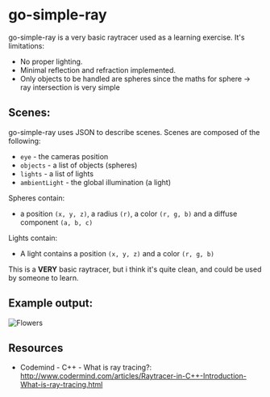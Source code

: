 # go-simple-ray
go-simple-ray is a very basic raytracer used as a learning exercise. It's limitations:

* No proper lighting.
* Minimal reflection and refraction implemented. 
* Only objects to be handled are spheres since the maths for sphere -> ray intersection is very simple

## Scenes:
go-simple-ray uses JSON to describe scenes. Scenes are composed of the following:

* ``eye`` - the cameras position
* ``objects`` - a list of objects (spheres)
* ``lights`` - a list of lights
* ``ambientLight`` - the global illumination (a light)
 

Spheres contain:

* a position ``(x, y, z)``, a radius ``(r)``, a color ``(r, g, b)`` and a diffuse component ``(a, b, c)``

Lights contain:

* A light contains a position ``(x, y, z)`` and a color ``(r, g, b)``

This is a **VERY** basic raytracer, but i think it's quite clean, and could be used by someone to learn.


## Example output:
![Flowers](https://github.com/dbousamra/go-simple-ray/blob/master/raytracer.jpg?raw=true)

## Resources
* Codemind - C++ - What is ray tracing?: http://www.codermind.com/articles/Raytracer-in-C++-Introduction-What-is-ray-tracing.html
